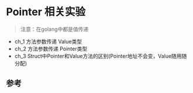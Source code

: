 # Pointer 相关实验

> 注意：在golang中都是值传递

- ch_1 方法参数传递 Value类型  
- ch_2 方法参数传递 Pointer类型
- ch_3 Struct中Pointer和Value方法的区别(Pointer地址不会变，Value随用随分配)

## 参考

